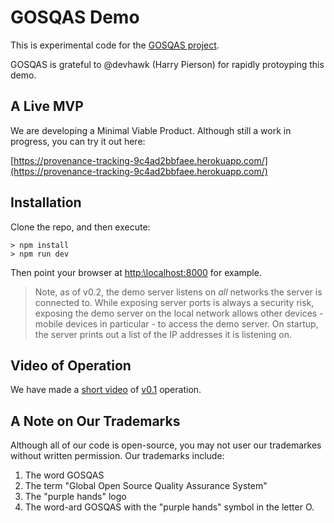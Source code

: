 # GOSQAS Demo

This is experimental code for the [GOSQAS project](https://github.com/gosqas/home/blob/main/README.md).

GOSQAS is grateful to @devhawk (Harry Pierson) for rapidly protoyping this demo.

## A Live MVP

We are developing a Minimal Viable Product. Although still a work in progress, you can try it out here:

[https://provenance-tracking-9c4ad2bbfaee.herokuapp.com/](https://provenance-tracking-9c4ad2bbfaee.herokuapp.com/)


## Installation

Clone the repo, and then execute:
```
> npm install
> npm run dev
```

Then point your browser at [http:\\localhost:8000](http:\\localhost:8000) for example. 

> Note, as of v0.2, the demo server listens on *all* networks the server is connected to. 
> While exposing server ports is always a security risk, exposing the demo server on the local network
> allows other devices - mobile devices in particular - to access the demo server. 
> On startup, the server prints out a list of the IP addresses it is listening on.

## Video of Operation

We have made a [short video](https://youtu.be/E5_YQV72NyY) of [v0.1](https://github.com/gosqas/asset-provenance-tracking/releases/tag/v0.1) operation.

## A Note on Our Trademarks

Although all of our code is open-source, you may not user our trademarkes without written permission.
Our trademarks include:
1. The word GOSQAS
2. The term "Global Open Source Quality Assurance System"
3. The "purple hands" logo
4. The word-ard GOSQAS with the "purple hands" symbol in the letter O.
